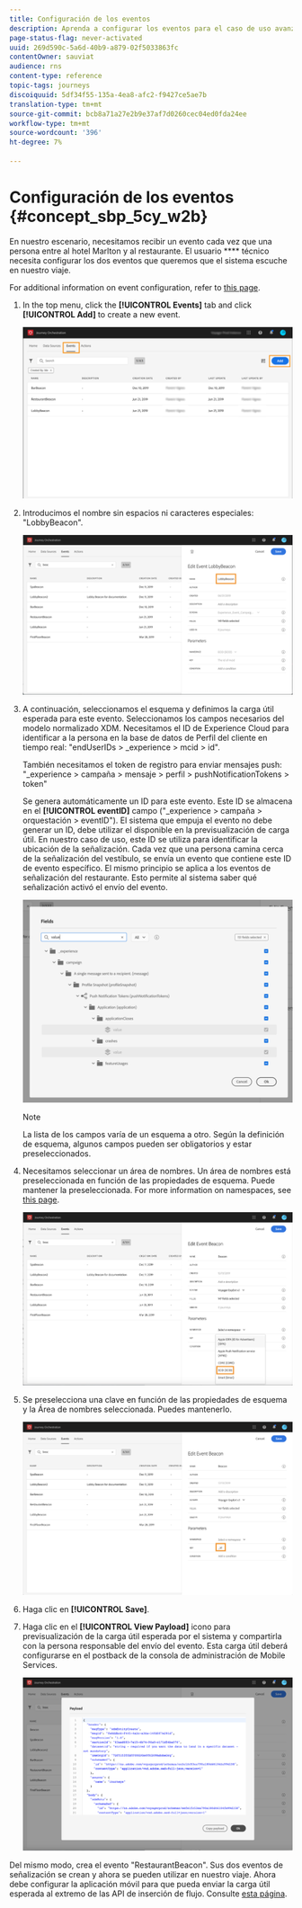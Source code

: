```yaml
---
title: Configuración de los eventos
description: Aprenda a configurar los eventos para el caso de uso avanzado del viaje
page-status-flag: never-activated
uuid: 269d590c-5a6d-40b9-a879-02f5033863fc
contentOwner: sauviat
audience: rns
content-type: reference
topic-tags: journeys
discoiquuid: 5df34f55-135a-4ea8-afc2-f9427ce5ae7b
translation-type: tm+mt
source-git-commit: bcb8a71a27e2b9e37af7d0260cec04ed0fda24ee
workflow-type: tm+mt
source-wordcount: '396'
ht-degree: 7%

---
```



# Configuración de los eventos {#concept_sbp_5cy_w2b}

En nuestro escenario, necesitamos recibir un evento cada vez que una persona entre al hotel Marlton y al restaurante. El usuario **** técnico necesita configurar los dos eventos que queremos que el sistema escuche en nuestro viaje.

For additional information on event configuration, refer to [this page](../event/about-events.md).

1. In the top menu, click the **[!UICONTROL Events]** tab and click **[!UICONTROL Add]** to create a new event.

   ![](../assets/journeyuc1_1.png)

1. Introducimos el nombre sin espacios ni caracteres especiales: &quot;LobbyBeacon&quot;.

   ![](../assets/journeyuc2_1.png)

1. A continuación, seleccionamos el esquema y definimos la carga útil esperada para este evento. Seleccionamos los campos necesarios del modelo normalizado XDM. Necesitamos el ID de Experience Cloud para identificar a la persona en la base de datos de Perfil del cliente en tiempo real: &quot;endUserIDs > _experience > mcid > id&quot;.

   También necesitamos el token de registro para enviar mensajes push: &quot;_experience > campaña > mensaje > perfil > pushNotificationTokens > token&quot;

   Se genera automáticamente un ID para este evento. Este ID se almacena en el **[!UICONTROL eventID]** campo (&quot;_experience > campaña > orquestación > eventID&quot;). El sistema que empuja el evento no debe generar un ID, debe utilizar el disponible en la previsualización de carga útil. En nuestro caso de uso, este ID se utiliza para identificar la ubicación de la señalización. Cada vez que una persona camina cerca de la señalización del vestíbulo, se envía un evento que contiene este ID de evento específico. El mismo principio se aplica a los eventos de señalización del restaurante. Esto permite al sistema saber qué señalización activó el envío del evento.

   ![](../assets/journeyuc2_2.png)

   >[!NOTE]
   >
   >La lista de los campos varía de un esquema a otro. Según la definición de esquema, algunos campos pueden ser obligatorios y estar preseleccionados.

1. Necesitamos seleccionar un área de nombres. Un área de nombres está preseleccionada en función de las propiedades de esquema. Puede mantener la preseleccionada. For more information on namespaces, see [this page](../event/selecting-the-namespace.md).

   ![](../assets/journeyuc2_4.png)

1. Se preselecciona una clave en función de las propiedades de esquema y la Área de nombres seleccionada. Puedes mantenerlo.

   ![](../assets/journeyuc2_4bis.png)

1. Haga clic en **[!UICONTROL Save]**.

1. Haga clic en el **[!UICONTROL View Payload]** icono para previsualización de la carga útil esperada por el sistema y compartirla con la persona responsable del envío del evento.  Esta carga útil deberá configurarse en el postback de la consola de administración de Mobile Services.

   ![](../assets/journeyuc2_5.png)

Del mismo modo, crea el evento &quot;RestaurantBeacon&quot;. Sus dos eventos de señalización se crean y ahora se pueden utilizar en nuestro viaje. Ahora debe configurar la aplicación móvil para que pueda enviar la carga útil esperada al extremo de las API de inserción de flujo. Consulte [esta página](../event/additional-steps-to-send-events-to-journey-orchestration.md).
